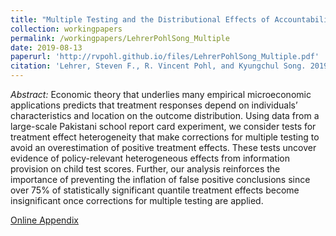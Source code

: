 ```yaml
---
title: "Multiple Testing and the Distributional Effects of Accountability Incentives in Education"
collection: workingpapers
permalink: /workingpapers/LehrerPohlSong_Multiple
date: 2019-08-13
paperurl: 'http://rvpohl.github.io/files/LehrerPohlSong_Multiple.pdf'
citation: 'Lehrer, Steven F., R. Vincent Pohl, and Kyungchul Song. 2019. “Multiple Testing and the Distributional Effects of Accountability Incentives in Education.” Ruhr Economic Papers #799.'
---
```

<i>Abstract:</i> Economic theory that underlies many empirical microeconomic applications predicts that treatment responses depend on individuals’ characteristics and location on the outcome distribution. Using data from a large-scale Pakistani school report card experiment, we consider tests for treatment effect heterogeneity that make corrections for multiple testing to avoid an overestimation of positive treatment effects. These tests uncover evidence of policy-relevant heterogeneous effects from information provision on child test scores. Further, our analysis reinforces the importance of preventing the inflation of false positive conclusions since over 75% of statistically significant quantile treatment effects become insignificant once corrections for multiple testing are applied.

[Online Appendix](http://rvpohl.github.io/files/LehrerPohlSong_Multiple_App.pdf)
